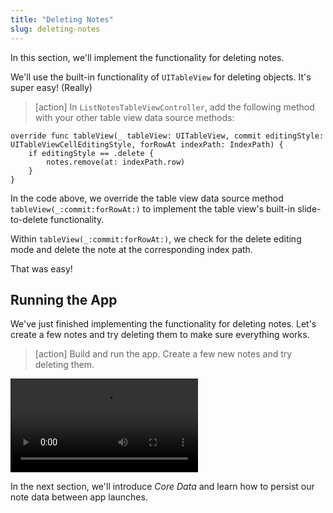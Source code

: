 ```yaml
---
title: "Deleting Notes"
slug: deleting-notes
---
```


In this section, we'll implement the functionality for deleting notes.

We'll use the built-in functionality of `UITableView` for deleting objects. It's super easy! (Really)

> [action]
In `ListNotesTableViewController`, add the following method with your other table view data source methods:
>
```
override func tableView(_ tableView: UITableView, commit editingStyle: UITableViewCellEditingStyle, forRowAt indexPath: IndexPath) {
    if editingStyle == .delete {
        notes.remove(at: indexPath.row)
    }
}
```
>
In the code above, we override the table view data source method `tableView(_:commit:forRowAt:)` to implement the table view's built-in slide-to-delete functionality.
>
Within `tableView(_:commit:forRowAt:)`, we check for the delete editing mode and delete the note at the corresponding index path.

That was easy!

## Running the App

We've just finished implementing the functionality for deleting notes. Let's create a few notes and try deleting them to make sure everything works.

> [action]
Build and run the app. Create a few new notes and try deleting them.
>
![ms-video](assets/delete_note_checkpoint.mov)

In the next section, we'll introduce _Core Data_ and learn how to persist our note data between app launches.
